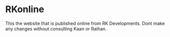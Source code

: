 # RKonline

This the website that is published online from RK Developments. Dont make any changes without consulting Kaan or Raihan.
